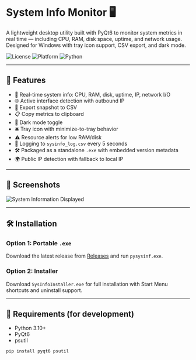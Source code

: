 # System Info Monitor 🖥️

A lightweight desktop utility built with PyQt6 to monitor system metrics in real time — including CPU, RAM, disk space, uptime, and network usage. Designed for Windows with tray icon support, CSV export, and dark mode.

![License](https://img.shields.io/badge/license-MIT-blue.svg)
![Platform](https://img.shields.io/badge/platform-Windows-lightgrey)
![Python](https://img.shields.io/badge/python-3.10+-blue)

---

## 🚀 Features

- 🧠 Real-time system info: CPU, RAM, disk, uptime, IP, network I/O
- 🌐 Active interface detection with outbound IP
- 🧾 Export snapshot to CSV
- 📋 Copy metrics to clipboard
- 🌙 Dark mode toggle
- 🛎️ Tray icon with minimize-to-tray behavior
- ⚠️ Resource alerts for low RAM/disk
- 📁 Logging to `sysinfo_log.csv` every 5 seconds
- 🛠 Packaged as a standalone `.exe` with embedded version metadata
- 🌍 Public IP detection with fallback to local IP

---

## 📸 Screenshots

![System Information Displayed
](image.png)

---

## 🛠 Installation

### Option 1: Portable `.exe`

Download the latest release from [Releases](https://github.com/yourusername/sysinfo-monitor/releases) and run `pysysinf.exe`.

### Option 2: Installer

Download `SysInfoInstaller.exe` for full installation with Start Menu shortcuts and uninstall support.

---

## 🧪 Requirements (for development)

- Python 3.10+
- PyQt6
- psutil

```bash
pip install pyqt6 psutil